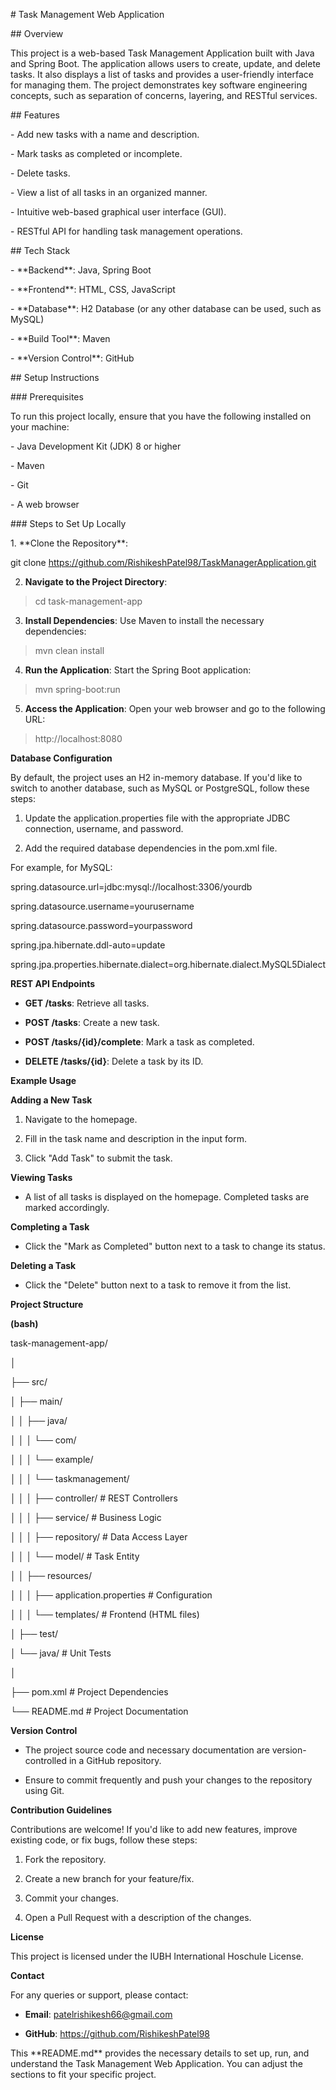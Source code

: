 
\# Task Management Web Application 

\## Overview

This project is a web-based Task Management Application built with Java
and Spring Boot. The application allows users to create, update, and
delete tasks. It also displays a list of tasks and provides a
user-friendly interface for managing them. The project demonstrates key
software engineering concepts, such as separation of concerns, layering,
and RESTful services.

\## Features

\- Add new tasks with a name and description.

\- Mark tasks as completed or incomplete.

\- Delete tasks.

\- View a list of all tasks in an organized manner.

\- Intuitive web-based graphical user interface (GUI).

\- RESTful API for handling task management operations.

\## Tech Stack

\- \*\*Backend\*\*: Java, Spring Boot

\- \*\*Frontend\*\*: HTML, CSS, JavaScript

\- \*\*Database\*\*: H2 Database (or any other database can be used,
such as MySQL)

\- \*\*Build Tool\*\*: Maven

\- \*\*Version Control\*\*: GitHub

\## Setup Instructions

\### Prerequisites

To run this project locally, ensure that you have the following
installed on your machine:

\- Java Development Kit (JDK) 8 or higher

\- Maven

\- Git

\- A web browser

\### Steps to Set Up Locally

1\. \*\*Clone the Repository\*\*:

git clone  https://github.com/RishikeshPatel98/TaskManagerApplication.git

2.  **Navigate to the Project Directory**:

> cd task-management-app

3.  **Install Dependencies**: Use Maven to install the necessary
    dependencies:

> mvn clean install

4.  **Run the Application**: Start the Spring Boot application:

> mvn spring-boot:run

5.  **Access the Application**: Open your web browser and go to the
    following URL:

> http://localhost:8080

**Database Configuration**

By default, the project uses an H2 in-memory database. If you\'d like to
switch to another database, such as MySQL or PostgreSQL, follow these
steps:

1.  Update the application.properties file with the appropriate JDBC
    connection, username, and password.

2.  Add the required database dependencies in the pom.xml file.

For example, for MySQL:

spring.datasource.url=jdbc:mysql://localhost:3306/yourdb

spring.datasource.username=yourusername

spring.datasource.password=yourpassword

spring.jpa.hibernate.ddl-auto=update

spring.jpa.properties.hibernate.dialect=org.hibernate.dialect.MySQL5Dialect

**REST API Endpoints**

-   **GET /tasks**: Retrieve all tasks.

-   **POST /tasks**: Create a new task.

-   **POST /tasks/{id}/complete**: Mark a task as completed.

-   **DELETE /tasks/{id}**: Delete a task by its ID.

**Example Usage**

**Adding a New Task**

1.  Navigate to the homepage.

2.  Fill in the task name and description in the input form.

3.  Click \"Add Task\" to submit the task.

**Viewing Tasks**

-   A list of all tasks is displayed on the homepage. Completed tasks
    are marked accordingly.

**Completing a Task**

-   Click the \"Mark as Completed\" button next to a task to change its
    status.

**Deleting a Task**

-   Click the \"Delete\" button next to a task to remove it from the
    list.

**Project Structure**

**(bash)**

task-management-app/

│

├── src/

│ ├── main/

│ │ ├── java/

│ │ │ └── com/

│ │ │ └── example/

│ │ │ └── taskmanagement/

│ │ │ ├── controller/ \# REST Controllers

│ │ │ ├── service/ \# Business Logic

│ │ │ ├── repository/ \# Data Access Layer

│ │ │ └── model/ \# Task Entity

│ │ ├── resources/

│ │ │ ├── application.properties \# Configuration

│ │ │ └── templates/ \# Frontend (HTML files)

│ ├── test/

│ └── java/ \# Unit Tests

│

├── pom.xml \# Project Dependencies

└── README.md \# Project Documentation

**Version Control**

-   The project source code and necessary documentation are
    version-controlled in a GitHub repository.

-   Ensure to commit frequently and push your changes to the repository
    using Git.

**Contribution Guidelines**

Contributions are welcome! If you\'d like to add new features, improve
existing code, or fix bugs, follow these steps:

1.  Fork the repository.

2.  Create a new branch for your feature/fix.

3.  Commit your changes.

4.  Open a Pull Request with a description of the changes.

**License**

This project is licensed under the IUBH International Hoschule License.

**Contact**

For any queries or support, please contact:

-   **Email**: patelrishikesh66@gmail.com

-   **GitHub**: https://github.com/RishikeshPatel98


This \*\*README.md\*\* provides the necessary details to set up, run,
and understand the Task Management Web Application. You can adjust the
sections to fit your specific project.

